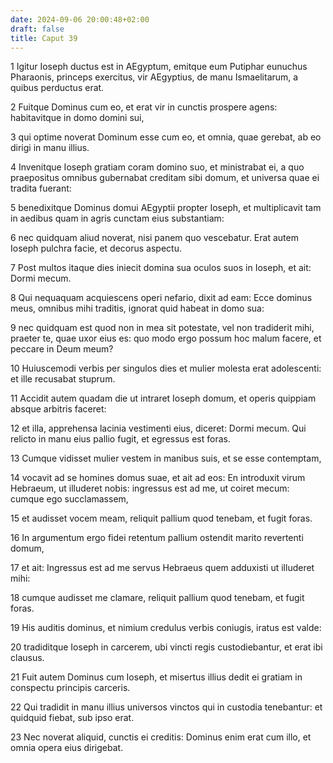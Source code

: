 ```yaml
---
date: 2024-09-06 20:00:48+02:00
draft: false
title: Caput 39
---
```





1 Igitur Ioseph ductus est in AEgyptum, emitque eum Putiphar eunuchus Pharaonis, princeps exercitus, vir AEgyptius, de manu Ismaelitarum, a quibus perductus erat.

2 Fuitque Dominus cum eo, et erat vir in cunctis prospere agens: habitavitque in domo domini sui,

3 qui optime noverat Dominum esse cum eo, et omnia, quae gerebat, ab eo dirigi in manu illius.

4 Invenitque Ioseph gratiam coram domino suo, et ministrabat ei, a quo praepositus omnibus gubernabat creditam sibi domum, et universa quae ei tradita fuerant:

5 benedixitque Dominus domui AEgyptii propter Ioseph, et multiplicavit tam in aedibus quam in agris cunctam eius substantiam:

6 nec quidquam aliud noverat, nisi panem quo vescebatur. Erat autem Ioseph pulchra facie, et decorus aspectu.

7 Post multos itaque dies iniecit domina sua oculos suos in Ioseph, et ait: Dormi mecum.

8 Qui nequaquam acquiescens operi nefario, dixit ad eam: Ecce dominus meus, omnibus mihi traditis, ignorat quid habeat in domo sua:

9 nec quidquam est quod non in mea sit potestate, vel non tradiderit mihi, praeter te, quae uxor eius es: quo modo ergo possum hoc malum facere, et peccare in Deum meum?

10 Huiuscemodi verbis per singulos dies et mulier molesta erat adolescenti: et ille recusabat stuprum.

11 Accidit autem quadam die ut intraret Ioseph domum, et operis quippiam absque arbitris faceret:

12 et illa, apprehensa lacinia vestimenti eius, diceret: Dormi mecum. Qui relicto in manu eius pallio fugit, et egressus est foras.

13 Cumque vidisset mulier vestem in manibus suis, et se esse contemptam,

14 vocavit ad se homines domus suae, et ait ad eos: En introduxit virum Hebraeum, ut illuderet nobis: ingressus est ad me, ut coiret mecum: cumque ego succlamassem,

15 et audisset vocem meam, reliquit pallium quod tenebam, et fugit foras.

16 In argumentum ergo fidei retentum pallium ostendit marito revertenti domum,

17 et ait: Ingressus est ad me servus Hebraeus quem adduxisti ut illuderet mihi:

18 cumque audisset me clamare, reliquit pallium quod tenebam, et fugit foras.

19 His auditis dominus, et nimium credulus verbis coniugis, iratus est valde:

20 tradiditque Ioseph in carcerem, ubi vincti regis custodiebantur, et erat ibi clausus.

21 Fuit autem Dominus cum Ioseph, et misertus illius dedit ei gratiam in conspectu principis carceris.

22 Qui tradidit in manu illius universos vinctos qui in custodia tenebantur: et quidquid fiebat, sub ipso erat.

23 Nec noverat aliquid, cunctis ei creditis: Dominus enim erat cum illo, et omnia opera eius dirigebat.

